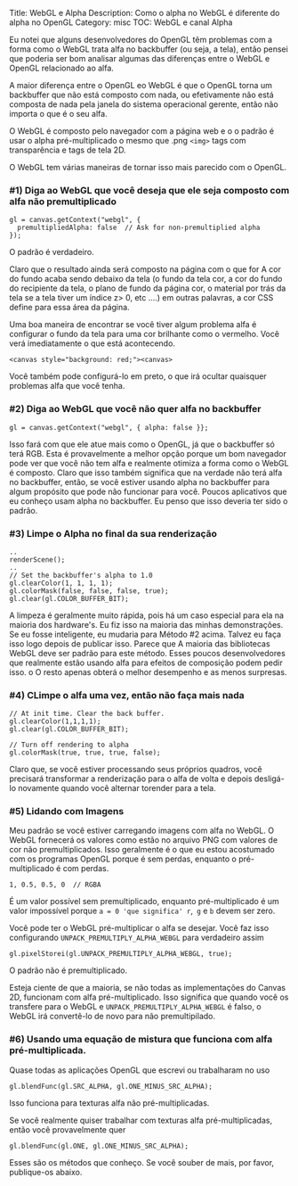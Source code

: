 Title: WebGL e Alpha
Description: Como o alpha no WebGL é diferente do alpha no OpenGL
Category: misc
TOC: WebGL e canal Alpha


Eu notei que alguns desenvolvedores do OpenGL têm problemas com a forma como o WebGL
trata alfa no backbuffer (ou seja, a tela), então pensei que poderia ser bom analisar
algumas das diferenças entre o WebGL e OpenGL relacionado ao alfa.

A maior diferença entre o OpenGL eo WebGL é que o OpenGL torna um backbuffer que não está composto com nada,
ou efetivamente não está composta de nada pela janela do sistema operacional
gerente, então não importa o que é o seu alfa.

O WebGL é composto pelo navegador com a página web e o
o padrão é usar o alpha pré-multiplicado o mesmo que .png `<img>`
tags com transparência e tags de tela 2D.

O WebGL tem várias maneiras de tornar isso mais parecido com o OpenGL.

### #1) Diga ao WebGL que você deseja que ele seja composto com alfa não premultiplicado

    gl = canvas.getContext("webgl", {
      premultipliedAlpha: false  // Ask for non-premultiplied alpha
    });

O padrão é verdadeiro.

Claro que o resultado ainda será composto na página com o que for
A cor do fundo acaba sendo debaixo da tela (o fundo da tela
cor, a cor do fundo do recipiente da tela, o plano de fundo da página
cor, o material por trás da tela se a tela tiver um índice z> 0, etc ....)
em outras palavras, a cor CSS define para essa área da página.

Uma boa maneira de encontrar se você tiver algum problema alfa é configurar o
fundo da tela para uma cor brilhante como o vermelho. Você verá imediatamente
o que está acontecendo.

    <canvas style="background: red;"><canvas>

Você também pode configurá-lo em preto, o que irá ocultar quaisquer problemas alfa que você tenha.

### #2) Diga ao WebGL que você não quer alfa no backbuffer

    gl = canvas.getContext("webgl", { alpha: false }};

Isso fará com que ele atue mais como o OpenGL, já que o backbuffer só terá
RGB. Esta é provavelmente a melhor opção porque um bom navegador pode ver que
você não tem alfa e realmente otimiza a forma como o WebGL é composto. Claro
que isso também significa que na verdade não terá alfa no backbuffer, então, se você estiver
usando alpha no backbuffer para algum propósito que pode não funcionar para você.
Poucos aplicativos que eu conheço usam alpha no backbuffer. Eu penso que isso deveria ter sido o padrão.


### #3) Limpe o Alpha no final da sua renderização

    ..
    renderScene();
    ..
    // Set the backbuffer's alpha to 1.0
    gl.clearColor(1, 1, 1, 1);
    gl.colorMask(false, false, false, true);
    gl.clear(gl.COLOR_BUFFER_BIT);

A limpeza é geralmente muito rápida, pois há um caso especial para ela na maioria dos
hardware's. Eu fiz isso na maioria das minhas demonstrações. Se eu fosse inteligente, eu mudaria para
Método #2 acima. Talvez eu faça isso logo depois de publicar isso. Parece que
A maioria das bibliotecas WebGL deve ser padrão para este método. Esses poucos desenvolvedores
que realmente estão usando alfa para efeitos de composição podem pedir isso. o
O resto apenas obterá o melhor desempenho e as menos surpresas.

### #4) CLimpe o alfa uma vez, então não faça mais nada

    // At init time. Clear the back buffer.
    gl.clearColor(1,1,1,1);
    gl.clear(gl.COLOR_BUFFER_BIT);

    // Turn off rendering to alpha
    gl.colorMask(true, true, true, false);

Claro que, se você estiver processando seus próprios quadros, você precisará
transformar a renderização para o alfa de volta e depois desligá-lo novamente
quando você alternar torender para a tela.

### #5) Lidando com Imagens

Meu padrão se você estiver carregando imagens com alfa no WebGL. O WebGL fornecerá
os valores como estão no arquivo PNG com valores de cor não premultiplicados.
Isso geralmente é o que eu estou acostumado com os programas OpenGL porque é sem
perdas, enquanto o pré-multiplicado é com perdas.

    1, 0.5, 0.5, 0  // RGBA

É um valor possível sem premultiplicado, enquanto pré-multiplicado é um valor
impossível porque `a = 0 'que significa' r`,` g` e `b` devem ser zero.

Você pode ter o WebGL pré-multiplicar o alfa se desejar. Você faz isso
configurando `UNPACK_PREMULTIPLY_ALPHA_WEBGL` para verdadeiro assim

    gl.pixelStorei(gl.UNPACK_PREMULTIPLY_ALPHA_WEBGL, true);

O padrão não é premultiplicado.

Esteja ciente de que a maioria, se não todas as implementações do Canvas 2D,
funcionam com alfa pré-multiplicado. Isso significa que quando você os transfere
para o WebGL e `UNPACK_PREMULTIPLY_ALPHA_WEBGL` é falso, o WebGL irá convertê-lo
de novo para não premultipilado.

### #6) Usando uma equação de mistura que funciona com alfa pré-multiplicada.

Quase todas as aplicações OpenGL que escrevi ou trabalharam no uso

    gl.blendFunc(gl.SRC_ALPHA, gl.ONE_MINUS_SRC_ALPHA);

Isso funciona para texturas alfa não pré-multiplicadas.

Se você realmente quiser trabalhar com texturas alfa pré-multiplicadas, então você provavelmente quer

    gl.blendFunc(gl.ONE, gl.ONE_MINUS_SRC_ALPHA);

Esses são os métodos que conheço. Se você souber de mais, por favor, publique-os abaixo.
